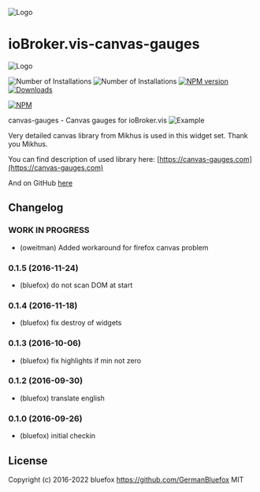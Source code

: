 ![Logo](admin/vis-canvas-gauges.png)
# ioBroker.vis-canvas-gauges

![Logo](img/logo.svg)

![Number of Installations](http://iobroker.live/badges/vis-canvas-gauges-installed.svg) ![Number of Installations](http://iobroker.live/badges/vis-canvas-gauges-stable.svg) [![NPM version](http://img.shields.io/npm/v/iobroker.vis-canvas-gauges.svg)](https://www.npmjs.com/package/iobroker.vis-canvas-gauges)
[![Downloads](https://img.shields.io/npm/dm/iobroker.vis-canvas-gauges.svg)](https://www.npmjs.com/package/iobroker.vis-canvas-gauges)

[![NPM](https://nodei.co/npm/iobroker.vis-canvas-gauges.png?downloads=true)](https://nodei.co/npm/iobroker.vis-canvas-gauges/)

canvas-gauges - Canvas gauges for ioBroker.vis
![Example](img/widgets.png)

Very detailed canvas library from Mikhus is used in this widget set. Thank you Mikhus. 

You can find description of used library here: [https://canvas-gauges.com](https://canvas-gauges.com)

And on GitHub [here](https://github.com/Mikhus/canvas-gauges)

<!--
	### **WORK IN PROGRESS**
-->
## Changelog
### **WORK IN PROGRESS**
* (oweitman) Added workaround for firefox canvas problem

### 0.1.5 (2016-11-24)
* (bluefox) do not scan DOM at start

### 0.1.4 (2016-11-18)
* (bluefox) fix destroy of widgets

### 0.1.3 (2016-10-06)
* (bluefox) fix highlights if min not zero

### 0.1.2 (2016-09-30)
* (bluefox) translate english

### 0.1.0 (2016-09-26)
* (bluefox) initial checkin

## License
 Copyright (c) 2016-2022 bluefox https://github.com/GermanBluefox
 MIT
